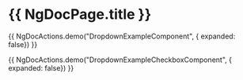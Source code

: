 # {{ NgDocPage.title }}

{{ NgDocActions.demo("DropdownExampleComponent", { expanded: false}) }}


{{ NgDocActions.demo("DropdownExampleCheckboxComponent", { expanded: false}) }}
